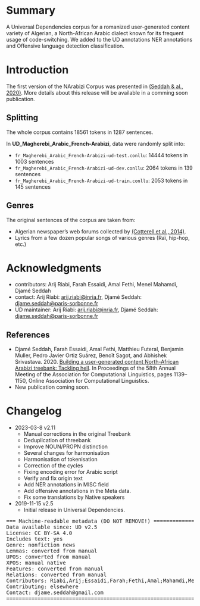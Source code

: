 # Summary

A Universal Dependencies corpus for a romanized user-generated content variety of Algerian, a North-African Arabic dialect known for its frequent usage of code-switching. We added to the UD annotations NER annotations and Offensive language detection classification.

# Introduction

The first version of the NArabizi Corpus was presented in [(Seddah & al., 2020)](https://aclanthology.org/2020.acl-main.107.pdf).
More details about this release will be available in a comming soon publication.

## Splitting
The whole corpus contains 18561 tokens in 1287 sentences.

In **UD_Magherebi_Arabic_French-Arabizi**, data were randomly split into:

 * `fr_Magherebi_Arabic_French-Arabizi-ud-test.conllu`: 14444 tokens in 1003 sentences
 * `fr_Magherebi_Arabic_French-Arabizi-ud-dev.conllu`: 2064 tokens in 139 sentences
 * `fr_Magherebi_Arabic_French-Arabizi-ud-train.conllu`: 2053 tokens in 145 sentences

## Genres
The original sentences of the corpus are taken from:

 * Algerian newspaper’s web forums collected by [(Cotterell et al., 2014)](http://www.lrec-conf.org/proceedings/lrec2014/workshops/LREC2014Workshop-OSACT%20Proceedings.pdf#page=39).
 * Lyrics from a few dozen popular songs of various genres (Raï, hip-hop, etc.)
# Acknowledgments
* contributors: Arij Riabi, Farah Essaidi, Amal Fethi, Menel Mahamdi, Djamé Seddah
* contact: Arij Riabi: arij.riabi@inria.fr, Djamé Seddah: djame.seddah@paris-sorbonne.fr
* UD maintainer: Arij Riabi: arij.riabi@inria.fr, Djamé Seddah: djame.seddah@paris-sorbonne.fr

## References

* Djamé Seddah, Farah Essaidi, Amal Fethi, Matthieu Futeral, Benjamin Muller, Pedro Javier Ortiz Suárez, Benoît Sagot, and Abhishek Srivastava. 2020. [Building a user-generated content North-African Arabizi treebank: Tackling hell](https://aclanthology.org/2020.acl-main.107.pdf). In Proceedings of the 58th Annual Meeting of the Association for Computational Linguistics, pages 1139–1150, Online Association for Computational Linguistics.
* New publication coming soon. 

# Changelog
* 2023-03-8 v2.11
  * Manual corrections in the original Treebank
  * Deduplication of threebank
  * Improve NOUN/PROPN distinction
  * Several changes for harmonisation
  * Harmonisation of tokenisation
  * Correction of the cycles
  * Fixing encoding error for Arabic script
  * Verify and fix origin text 
  * Add NER annotations in MISC field
  * Add offensive annotations in the Meta data.
  * Fix some translations by Native speakers
* 2019-11-15 v2.5
  * Initial release in Universal Dependencies.


<pre>
=== Machine-readable metadata (DO NOT REMOVE!) ================================
Data available since: UD v2.5
License: CC BY-SA 4.0
Includes text: yes
Genre: nonfiction news
Lemmas: converted from manual
UPOS: converted from manual
XPOS: manual native
Features: converted from manual
Relations: converted from manual
Contributors: Riabi,Arij;Essaidi,Farah;Fethi,Amal;Mahamdi,Menel;Seddah,Djamé
Contributing: elsewhere
Contact: djame.seddah@gmail.com
===============================================================================
</pre>
